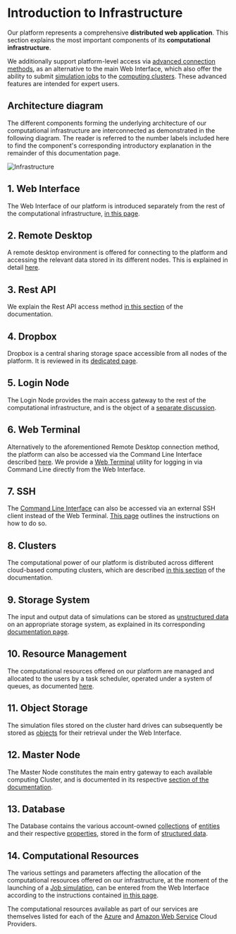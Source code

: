# Introduction to Infrastructure

Our platform represents a comprehensive **distributed web application**. This section explains the most important components of its **computational infrastructure**.

We additionally support platform-level access via [advanced connection methods](../remote-connection/overview.md), as an alternative to the main Web Interface, which also offer the ability to submit [simulation jobs](../jobs-cli/overview.md) to the [computing clusters](clusters/overview.md). These advanced features are intended for expert users.

## Architecture diagram 

The different components forming the underlying architecture of our computational infrastructure are interconnected as demonstrated in the following diagram. The reader is referred to the number labels included here to find the component's corresponding introductory explanation in the remainder of this documentation page.

![Infrastructure](/images/Infrastructure.png "Infrastructure")

## 1. Web Interface

The Web Interface of our platform is introduced separately from the rest of the computational infrastructure, [in this page](../ui/overview.md).

## 2. Remote Desktop

A remote desktop environment is offered for connecting to the platform and accessing the relevant data stored in its different nodes. This is explained in detail [here](../remote-connection/remote-desktop.md).

## 3. Rest API

We explain the Rest API access method [in this section](../rest-api/overview.md) of the documentation.

## 4. Dropbox

Dropbox is a central sharing storage space accessible from all nodes of the platform. It is reviewed in its [dedicated page](../data-in-objectstorage/dropbox.md).

## 5. Login Node

The Login Node provides the main access gateway to the rest of the computational infrastructure, and is the object of a [separate discussion](login/overview.md).

## 6. Web Terminal

Alternatively to the aforementioned Remote Desktop connection method, the platform can also be accessed via the Command Line Interface described [here](../cli/overview.md). We provide a [Web Terminal](../remote-connection/web-terminal.md) utility for logging in via Command Line directly from the Web Interface.

## 7. SSH

The [Command Line Interface](../cli/overview.md) can also be accessed via an external SSH client instead of the Web Terminal. [This page](../remote-connection/ssh.md) outlines the instructions on how to do so.

## 8. Clusters

The computational power of our platform is distributed across different cloud-based computing clusters, which are described [in this section](clusters/overview.md) of the documentation. 

## 9. Storage System

The input and output data of simulations can be stored as [unstructured data](../data-on-disk/overview.md) on an appropriate storage system, as explained in its corresponding [documentation page](storage.md).

## 10. Resource Management

The computational resources offered on our platform are managed and allocated to the users by a task scheduler, operated under a system of queues, as documented [here](resource/overview.md).

## 11. Object Storage

The simulation files stored on the cluster hard drives can subsequently be stored as [objects](../data-in-objectstorage/overview.md) for their retrieval under the Web Interface. 

## 12. Master Node

The Master Node constitutes the main entry gateway to each available computing Cluster, and is documented in its respective [section of the documentation](clusters/directories.md).

## 13. Database

The Database contains the various account-owned [collections](../accounts/collections.md) of [entities](../entities-general/overview.md) and their respective [properties](../properties/overview.md), stored in the form of [structured data](../data-structured/overview.md).

## 14. Computational Resources

The various settings and parameters affecting the allocation of the computational resources offered on our infrastructure, at the moment of the launching of a [Job simulation](../jobs/overview.md), can be entered from the Web Interface according to the instructions contained [in this page](compute-settings/ui.md). 

The computational resources available as part of our services are themselves listed for each of the [Azure](clusters/azure.md) and [Amazon Web Service](clusters/aws.md) Cloud Providers.
